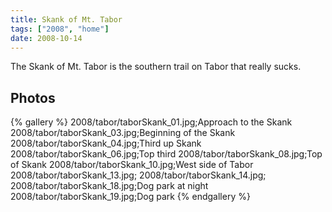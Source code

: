 ```yaml
---
title: Skank of Mt. Tabor
tags: ["2008", "home"]
date: 2008-10-14
---
```

The Skank of Mt. Tabor is the southern trail on Tabor that really sucks.

## Photos 

{% gallery %} 
2008/tabor/taborSkank_01.jpg;Approach to the Skank
2008/tabor/taborSkank_03.jpg;Beginning of the Skank
2008/tabor/taborSkank_04.jpg;Third up Skank
2008/tabor/taborSkank_06.jpg;Top third
2008/tabor/taborSkank_08.jpg;Top of Skank
2008/tabor/taborSkank_10.jpg;West side of Tabor
2008/tabor/taborSkank_13.jpg;
2008/tabor/taborSkank_14.jpg;
2008/tabor/taborSkank_18.jpg;Dog park at night
2008/tabor/taborSkank_19.jpg;Dog park
{% endgallery %}
